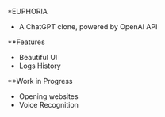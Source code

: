 \*EUPHORIA

- A ChatGPT clone, powered by OpenAI API

\*\*Features

- Beautiful UI
- Logs History

\*\*Work in Progress

- Opening websites
- Voice Recognition
